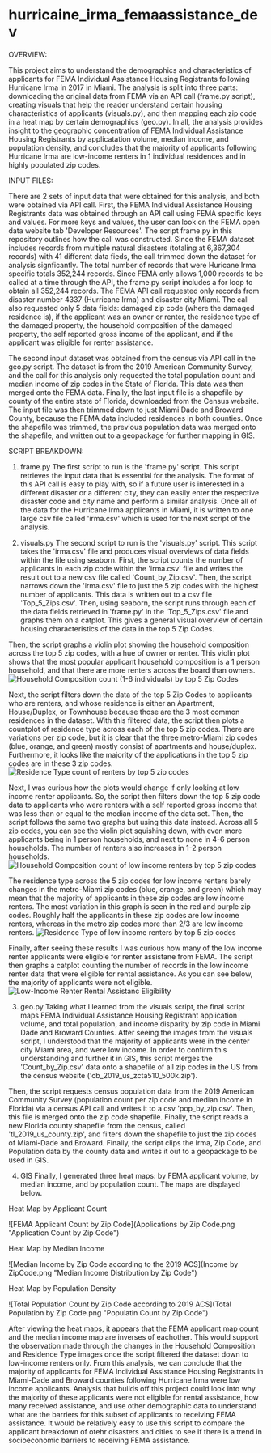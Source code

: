 # hurricaine_irma_femaassistance_dev

OVERVIEW:

This project aims to understand the demographics and characteristics of 
applicants for FEMA Individual Assistance Housing Registrants following 
Hurricane Irma in 2017 in Miami. The analysis is split into three parts:
downloading the original data from FEMA via an API call (frame.py script), 
creating visuals that help the reader understand certain housing 
characteristics of applicants (visuals.py), and then mapping each zip code in a
heat map by certain demographics (geo.py). In all, the analysis provides
insight to the geographic concentration of FEMA Individual Assistance Housing 
Registrants by applicatation volume, median income, and population density, and
concludes that the majority of applicants following Hurricane Irma are 
low-income renters in 1 individual residences and in highly populated zip 
codes.

INPUT FILES: 

There are 2 sets of input data that were obtained for this analysis, and 
both were obtained via API call. First, the FEMA Individual Assistance 
Housing Registrants data was obtained through an API call using FEMA 
specific keys and values. For more keys and values, the user can look on the 
FEMA open data website tab 'Developer Resources'. The script frame.py in this 
repository outlines how the call was constructed. Since the FEMA dataset 
includes records from multiple natural disasters (totaling at 6,367,304 
records) with 41 different data fieds, the call trimmed down the dataset for 
analysis signficantly. The total number of records that were Huricane Irma 
specific totals 352,244 records. Since FEMA only allows 1,000 records to be 
called at a time through the API, the frame.py script includes a for loop to 
obtain all 352,244 records. The FEMA API call requested only records from 
disaster number 4337 (Hurricane Irma) and disaster city Miami. The call also 
requested only 5 data fields: damaged zip code (where the damaged residence 
is), if the applicant was an owner or renter, the residence type of the damaged
property, the household composition of the damaged property, the self reported 
gross income of the applicant, and if the applicant was eligible for renter 
assistance. 

The second input dataset was obtained from the census via API call in the 
geo.py script. The dataset is from the 2019 American Community Survey, 
and the call for this analysis only requested the total population count and 
median income of zip codes in the State of Florida. This data was then 
merged onto the FEMA data. Finally, the last input file is a shapefile by 
county of the entire state of Florida, downloaded from the Census website. 
The input file was then trimmed down to just Miami Dade and Broward County, 
because the FEMA data included residences in both counties. Once the shapefile
was trimmed, the previous population data was merged onto the shapefile, 
and written out to a geopackage for further mapping in GIS. 

SCRIPT BREAKDOWN: 

1. frame.py
The first script to run is the 'frame.py' script. This script retrieves 
the input data that is essential for the analysis. The format of this API 
call is easy to play with, so if a future user is interested in a different 
disaster or a different city, they can easily enter the respective disaster
code and city name and perform a similar analysis. Once all of the data for 
the Hurricane Irma applicants in Miami, it is written to one large csv file 
called 'irma.csv' which is used for the next script of the analysis. 

2. visuals.py
The second script to run is the 'visuals.py' script. This script takes the 
'irma.csv' file and produces visual overviews of data fields within the 
file using seaborn. First, the script counts the number of applicants 
in each zip code within the 'irma.csv' file and writes the result out to 
a new csv file called 'Count_by_Zip.csv'. Then, the script narrows down the 
'irma.csv' file to just the 5 zip codes with the highest number of applicants.
This data is written out to a csv file 'Top_5_Zips.csv'.
Then, using seaborn, the script runs through each of the data fields retrieved 
in 'frame.py' in the 'Top_5_Zips.csv' file and graphs them on a catplot. This 
gives a general visual overview of certain housing characteristics of the data
in the top 5 Zip Codes. 

Then, the script graphs a violin plot showing the household composition 
across the top 5 zip codes, with a hue of owner or renter. This violin plot 
shows that the most popular applicant household composition is a 1 person 
household, and that there are more renters across the board than owners. 
![Household Composition count (1-6 individuals) by top 5 Zip Codes](f_householdComp_vio.png "Applicant Household Composition by Zip Code")

Next, the script filters down the data of the top 5 Zip Codes to applicants 
who are renters, and whose residence is either an Apartment, House/Duplex, 
or Townhouse because those are the 3 most common residences in the dataset.
With this filtered data, the script then plots a countplot of residence 
type across each of the top 5 zip codes. There are variations per zip code, 
but it is clear that the three metro-Miami zip codes (blue, orange, and green)
mostly consist of apartments and house/duplex. Furthermore, it looks like the 
majority of the applications in the top 5 zip codes are in these 3 zip codes.
![Residence Type count of renters by top 5 zip codes](f2residence_zip.png "Applicant Residence Type by Zip Code")

Next, I was curious how the plots would change if only looking at low income 
renter applicants. So, the script then filters down the top 5 zip code 
data to applicants who were renters with a self reported gross income that was 
less than or equal to the median income of the data set. Then, the script 
follows the same two graphs but using this data instead. Across all 5 zip 
codes, you can see the violin plot squishing down, with even more applicants
being in 1 person households, and next to none in 4-6 person households. The 
number of renters also increases in 1-2 person households. 
![Household Composition count of low income renters by top 5 zip codes](low_inc_house_comp.png "Low-Income Renter Applicants Household Composition by Zip Code")

The residence type across the 5 zip codes for low income renters barely changes
in the metro-Miami zip codes (blue, orange, and green) which may mean 
that the majority of applicants in these zip codes are low income renters. The
most variation in this graph is seen in the red and purple zip codes. Roughly 
half the applicants in these zip codes are low income renters, whereas in the 
metro zip codes more than 2/3 are low income renters. 
![Residence Type of low income renters by top 5 zip codes](low_inc_residence.png "Low-Income Renter Applicants Residence Type by Zip Code")

Finally, after seeing these results I was curious how many of the low income
renter applicants were eligible for renter assistane from FEMA. The script 
then graphs a catplot counting the number of records in the low income 
renter data that were eligible for rental assistance. As you can see below, 
the majority of applicants were not eligible. 
![Low-Income Renter Rental Assistanc Eligibility](LowInc_RentalAssistance.png "Rental Assistance Eligibility of Low-Income Renter Applicants")

3. geo.py
Taking what I learned from the visuals script, the final script maps 
FEMA Individual Assistance Housing Registrant application 
volume, and total population, and income disparity by zip code in Miami Dade
and Broward Counties. After seeing the images from the visuals script, I 
understood that the majority of applicants were in the center city Miami area,
and were low income. In order to confirm this understanding and further it in 
GIS, this script merges the 'Count_by_Zip.csv' data onto a shapefile of all 
zip codes in the US from the census website ('cb_2019_us_zcta510_500k.zip'). 

Then, the script requests census population data from the 2019 American 
Community Survey (population count per zip code and median income in Florida) 
via a census API call and writes it to a csv 'pop_by_zip.csv'. Then, this 
file is merged onto the zip code shapefile. Finally, the script reads a 
new Florida county shapefile from the census, called 'tl_2019_us_county.zip',
and filters down the shapefile to just the zip codes of Miami-Dade and Broward.
Finally, the script clips the Irma, Zip Code, and Population data by 
the county data and writes it out to a geopackage to be used in GIS. 

4. GIS 
Finally, I generated three heat maps: by FEMA applicant volume, by median 
income, and by population count. The maps are displayed below. 

Heat Map by Applicant Count 

![FEMA Applicant Count by Zip Code](Applications by Zip Code.png "Application Count by Zip Code")

Heat Map by Median Income 

![Median Income by Zip Code according to the 2019 ACS](Income by ZipCode.png "Median Income Distribution by Zip Code")

Heat Map by Population Density 

![Total Population Count by Zip Code according to 2019 ACS](Total Population by Zip Code.png "Populatin Count by Zip Code")

After viewing the heat maps, it appears that the FEMA applicant map count and 
the median income map are inverses of eachother. This would support the 
observation made through the changes in the Household Composition and 
Residence Type images once the script filtered the dataset down to low-income 
renters only. From this analysis, we can conclude that the majority of 
applicants for FEMA Individual Assistance Housing Registrants in Miami-Dade
and Broward counties following Hurricane Irma were low income applicants. 
Analysis that builds off this project could look into why the majority of these
applicants were not eligible for rental assistance, how many received 
assistance, and use other demographic data to understand what are the 
barriers for this subset of applicants to receiving FEMA assistance. It would
be relatively easy to use this script to compare the applicant breakdown of
otehr disasters and cities to see if there is a trend in socioeconomic 
barriers to receiving FEMA assistance. 


